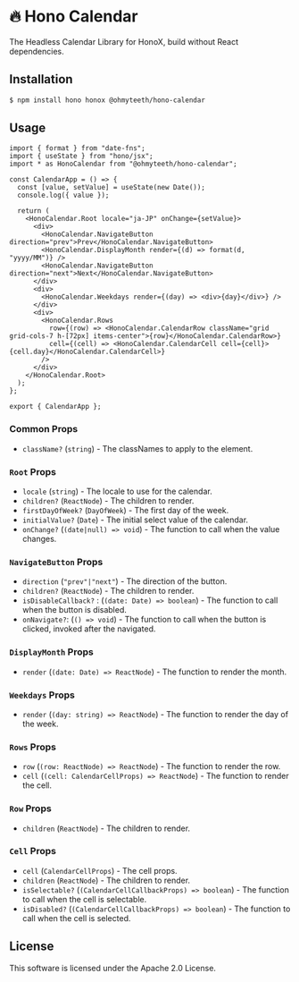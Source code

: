 # 🔥 Hono Calendar

The Headless Calendar Library for HonoX, build without React dependencies.

## Installation

```bash
$ npm install hono honox @ohmyteeth/hono-calendar
```

## Usage

```tsx
import { format } from "date-fns";
import { useState } from "hono/jsx";
import * as HonoCalendar from "@ohmyteeth/hono-calendar";

const CalendarApp = () => {
  const [value, setValue] = useState(new Date());
  console.log({ value });

  return (
    <HonoCalendar.Root locale="ja-JP" onChange={setValue}>
      <div>
        <HonoCalendar.NavigateButton direction="prev">Prev</HonoCalendar.NavigateButton>
        <HonoCalendar.DisplayMonth render={(d) => format(d, "yyyy/MM")} />
        <HonoCalendar.NavigateButton direction="next">Next</HonoCalendar.NavigateButton>
      </div>
      <div>
        <HonoCalendar.Weekdays render={(day) => <div>{day}</div>} />
      </div>
      <div>
        <HonoCalendar.Rows
          row={(row) => <HonoCalendar.CalendarRow className="grid grid-cols-7 h-[72px] items-center">{row}</HonoCalendar.CalendarRow>}
          cell={(cell) => <HonoCalendar.CalendarCell cell={cell}>{cell.day}</HonoCalendar.CalendarCell>}
        />
      </div>
    </HonoCalendar.Root>
  );
};

export { CalendarApp };
```

### Common Props

- `className?` (`string`) - The classNames to apply to the element.

### `Root` Props

- `locale` (`string`) - The locale to use for the calendar.
- `children?` (`ReactNode`) - The children to render.
- `firstDayOfWeek?` (`DayOfWeek`) - The first day of the week.
- `initialValue?` (`Date`) - The initial select value of the calendar.
- `onChange?` (`(date|null) => void`) - The function to call when the value changes.

### `NavigateButton` Props

- `direction` (`"prev"|"next"`) - The direction of the button.
- `children?` (`ReactNode`) - The children to render.
- `isDisableCallback?` : (`(date: Date) => boolean`) - The function to call when the button is disabled.
- `onNavigate?`: (`() => void`) - The function to call when the button is clicked, invoked after the navigated.

### `DisplayMonth` Props

- `render` (`(date: Date) => ReactNode`) - The function to render the month.

### `Weekdays` Props

- `render` (`(day: string) => ReactNode`) - The function to render the day of the week.

### `Rows` Props

- `row` (`(row: ReactNode) => ReactNode`) - The function to render the row.
- `cell` (`(cell: CalendarCellProps) => ReactNode`) - The function to render the cell.

### `Row` Props

- `children` (`ReactNode`) - The children to render.

### `Cell` Props

- `cell` (`CalendarCellProps`) - The cell props.
- `children` (`ReactNode`) - The children to render.
- `isSelectable?` (`(CalendarCellCallbackProps) => boolean`) - The function to call when the cell is selectable.
- `isDisabled?` (`(CalendarCellCallbackProps) => boolean`) - The function to call when the cell is selected.

## License

This software is licensed under the Apache 2.0 License.
